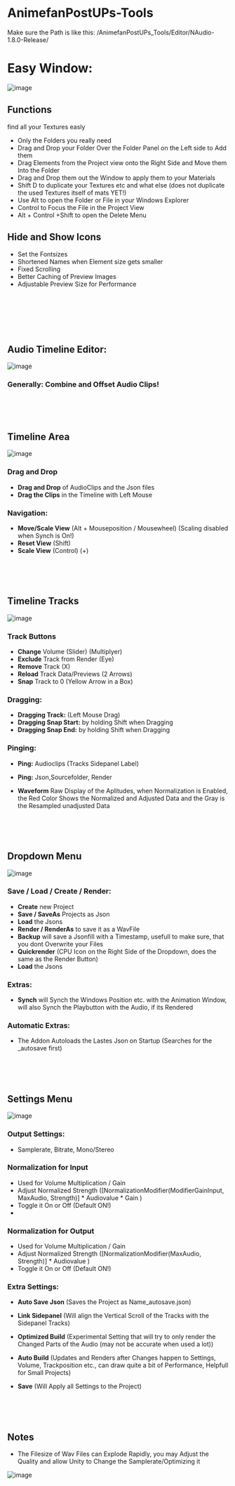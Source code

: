 # AnimefanPostUPs-Tools

Make sure the Path is like this:
/AnimefanPostUPs_Tools/Editor/NAudio-1.8.0-Release/
 
# Easy Window:
![image](https://github.com/AnimefanPostUP/Unity.Animefans_Tools/assets/93488236/7d86e98d-28fb-4d81-9ebb-684a145e99ae)

## Functions
find all your Textures easly 
- Only the Folders you really need 
- Drag and Drop your Folder Over the Folder Panel on the Left side to Add them
- Drag Elements from the Project view onto the Right Side and Move them Into the Folder
- Drag and Drop them out the Window to apply them to your Materials
- Shift D to duplicate your Textures etc and what else (does not duplicate the used Textures itself of mats YET!)
- Use Alt to open the Folder or File in your Windows Explorer
- Control to Focus the File in the Project View
- Alt + Control +Shift to open the Delete Menu


## Hide and Show Icons
- Set the Fontsizes
- Shortened Names when Element size gets smaller
- Fixed Scrolling
- Better Caching of Preview Images
- Adjustable Preview Size for Performance

</br></br></br>
</br></br>
## Audio Timeline Editor:
![image](https://github.com/AnimefanPostUP/Unity.Animefans_Tools/assets/93488236/f69f0be1-26db-415d-b1ef-57d4c02981a9)


### Generally: Combine and Offset Audio Clips!

</br></br></br>


## Timeline Area

![image](https://github.com/AnimefanPostUP/Unity.Animefans_Tools/assets/93488236/ee9c31f6-0125-4ab8-9ac8-e1ea02a13888)

### Drag and Drop
- **Drag and Drop** of AudioClips and the Json files
- **Drag the Clips** in the Timeline with Left Mouse


### Navigation:
- **Move/Scale View** (Alt + Mouseposition / Mousewheel) (Scaling disabled when Synch is On!)
- **Reset View** (Shift)
- **Scale View** (Control) (+)

</br></br></br>


## Timeline Tracks

![image](https://github.com/AnimefanPostUP/Unity.Animefans_Tools/assets/93488236/9fc1ef32-10e4-4f2f-af38-b5911dde0d36)

### Track Buttons
- **Change** Volume (Slider) (Multiplyer)
- **Exclude** Track from Render (Eye)
- **Remove** Track (X)
- **Reload** Track Data/Previews (2 Arrows)
- **Snap** Track to 0 (Yellow Arrow in a Box)

### Dragging:
- **Dragging Track:** (Left Mouse Drag)
- **Dragging Snap Start:** by holding Shift when Dragging
- **Dragging Snap End:** by holding Shift when Dragging

### Pinging:
- **Ping:** Audioclips (Tracks Sidepanel Label)
- **Ping:** Json,Sourcefolder, Render

- **Waveform** Raw Display of the Aplitudes, when Normalization is Enabled, the Red Color Shows the Normalized and Adjusted Data and the Gray is the Resampled unadjusted Data

</br></br></br>


## Dropdown Menu

![image](https://github.com/AnimefanPostUP/Unity.Animefans_Tools/assets/93488236/f5f7ef57-6f96-45df-abec-5ea7b25f0c5c)

### Save / Load / Create / Render:
- **Create** new Project
- **Save / SaveAs** Projects as Json
- **Load** the Jsons
- **Render / RenderAs** to save it as a WavFile
- **Backup** will save a Jsonfill with a Timestamp, usefull to make sure, that you dont Overwrite your Files
- **Quickrender** (CPU Icon on the Right Side of the Dropdown, does the same as the Render Button)
- **Load** the Jsons

### Extras:
- **Synch** will Synch the Windows Position etc. with the Animation Window, will also Synch the Playbutton with the Audio, if its Rendered

### Automatic Extras:
- The Addon Autoloads the Lastes Json on Startup (Searches for the _autosave first)

</br></br></br>


## Settings Menu

![image](https://github.com/AnimefanPostUP/Unity.Animefans_Tools/assets/93488236/08f90128-32b2-4ca2-a6d3-5aa2506d0494)


### Output Settings:
- Samplerate, Bitrate, Mono/Stereo

### Normalization for Input
- Used for Volume Multiplication / Gain
- Adjust Normalized Strength ([NormalizationModifier(ModifierGainInput, MaxAudio, Strength)] * Audiovalue * Gain )
- Toggle it On or Off (Default ON!)
- 
### Normalization for Output
- Used for Volume Multiplication / Gain
- Adjust Normalized Strength ([NormalizationModifier(MaxAudio, Strength)] * Audiovalue )
- Toggle it On or Off (Default ON!)

### Extra Settings:
- **Auto Save Json** (Saves the Project as Name_autosave.json)
- **Link Sidepanel** (Will align the Vertical Scroll of the Tracks with the Sidepanel Tracks)
- **Optimized Build** (Experimental Setting that will try to only render the Changed Parts of the Audio (may not be accurate when used a lot))
- **Auto Build** (Updates and Renders after Changes happen to Settings, Volume, Trackposition etc., can draw quite a bit of Performance, Helpfull for Small Projects)

- **Save** (Will Apply all Settings to the Project)


</br></br></br>


## Notes
- The Filesize of Wav Files can Explode Rapidly, you may Adjust the Quality and allow Unity to Change the Samplerate/Optimizing it

![image](https://github.com/AnimefanPostUP/Unity.Animefans_Tools/assets/93488236/9c483b34-296d-4901-b8e8-3e0febc2ca56)



